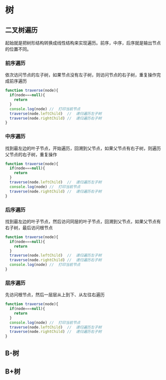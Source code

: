 # 树

## 二叉树遍历

起始就是把树形结构转换成线性结构来实现遍历。前序，中序，后序就是输出节点的位置不同。

### 前序遍历

依次访问节点的左子树，如果节点没有左子树，则访问节点的右子树，重复操作完成前序遍历

```javascript
function traverse(node){
  if(node===null){
    return 
  }
  console.log(node) //  打印当前节点
  traverse(node.leftChild)  //  递归遍历左子树
  traverse(node.rightChild) //  递归遍历右子树
}
```

### 中序遍历

找到最左边的叶子节点，开始遍历，回溯到父节点，如果父节点有右子树，则遍历父节点的右子树，重复操作

```javascript
function traverse(node){
  if(node===null){
    return 
  }
  traverse(node.leftChild)  //  递归遍历左子树
  console.log(node) //  打印当前节点
  traverse(node.rightChild) //  递归遍历右子树
}
```

### 后序遍历

找到最左边的叶子节点，然后访问同层的叶子节点，回溯到父节点，如果父节点有右子树，最后访问根节点

```javascript
function traverse(node){
  if(node===null){
    return 
  }
  traverse(node.leftChild)  //  递归遍历左子树
  traverse(node.rightChild) //  递归遍历右子树
  console.log(node) //  打印当前节点
}
```

### 层序遍历

先访问根节点，然后一层层从上到下、从左往右遍历

```javascript
function traverse(node){
  if(node===null){
    return 
  }
  console.log(node) //  打印当前节点
  traverse(node.leftChild)  //  递归遍历左子树
  traverse(node.rightChild) //  递归遍历右子树
}
```

## B-树

## B+树